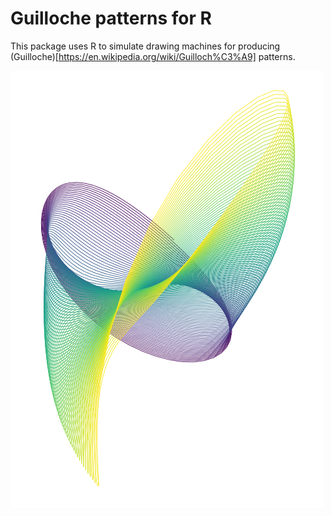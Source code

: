 # Guilloche patterns for R

This package uses R to simulate drawing machines for producing (Guilloche)[https://en.wikipedia.org/wiki/Guilloch%C3%A9] patterns.

![guilloche example](https://github.com/alexwhan/guilloche/blob/master/inst/examples/example.png)
